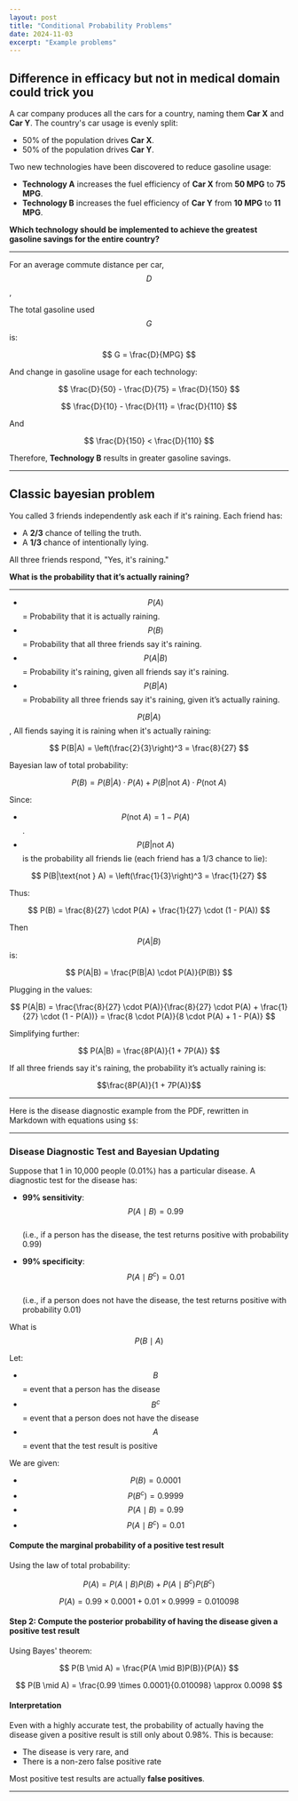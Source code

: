 ```yaml
---
layout: post
title: "Conditional Probability Problems"
date: 2024-11-03
excerpt: "Example problems"
---
```



## Difference in efficacy but not in medical domain could trick you

A car company produces all the cars for a country, naming them **Car X** and **Car Y**. The country's car usage is evenly split:

- 50% of the population drives **Car X**.
- 50% of the population drives **Car Y**.

Two new technologies have been discovered to reduce gasoline usage:

- **Technology A** increases the fuel efficiency of **Car X** from **50 MPG** to **75 MPG**.
- **Technology B** increases the fuel efficiency of **Car Y** from **10 MPG** to **11 MPG**.

**Which technology should be implemented to achieve the greatest gasoline savings for the entire country?**

---

For an average commute distance per car, $$D$$,

The total gasoline used $$G$$ is:

$$ G = \frac{D}{MPG} $$

And change in gasoline usage for each technology:

$$ \frac{D}{50} - \frac{D}{75} = \frac{D}{150} $$

$$ \frac{D}{10} - \frac{D}{11} = \frac{D}{110} $$

And

$$ \frac{D}{150} < \frac{D}{110} $$

Therefore, **Technology B** results in greater gasoline savings.

---

## Classic bayesian problem

You called 3 friends independently ask each if it's raining. Each friend has:

- A **2/3** chance of telling the truth.
- A **1/3** chance of intentionally lying.

All three friends respond, "Yes, it's raining."

**What is the probability that it’s actually raining?**

---

- $$P(A)$$ = Probability that it is actually raining.
- $$P(B)$$ = Probability that all three friends say it's raining.
- $$P(A|B)$$ = Probability it's raining, given all friends say it's raining.
- $$P(B|A)$$ = Probability all three friends say it's raining, given it’s actually raining.

$$P(B|A)$$, All fiends saying it is raining when it's actually raining:

$$
P(B|A) = \left(\frac{2}{3}\right)^3 = \frac{8}{27}
$$

Bayesian law of total probability:

$$
P(B) = P(B|A) \cdot P(A) + P(B|\text{not } A) \cdot P(\text{not } A)
$$

Since:

- $$P(\text{not } A) = 1 - P(A)$$.
- $$P(B|\text{not } A)$$ is the probability all friends lie (each friend has a 1/3 chance to lie):

$$
P(B|\text{not } A) = \left(\frac{1}{3}\right)^3 = \frac{1}{27}
$$

Thus:

$$
P(B) = \frac{8}{27} \cdot P(A) + \frac{1}{27} \cdot (1 - P(A))
$$

Then $$P(A|B)$$ is:

$$
P(A|B) = \frac{P(B|A) \cdot P(A)}{P(B)}
$$

Plugging in the values:

$$
P(A|B) = \frac{\frac{8}{27} \cdot P(A)}{\frac{8}{27} \cdot P(A) + \frac{1}{27} \cdot (1 - P(A))} = \frac{8 \cdot P(A)}{8 \cdot P(A) + 1 - P(A)}
$$

Simplifying further:

$$
P(A|B) = \frac{8P(A)}{1 + 7P(A)}
$$

If all three friends say it's raining, the probability it’s actually raining is:

$$\frac{8P(A)}{1 + 7P(A)}$$

---

Here is the disease diagnostic example from the PDF, rewritten in Markdown with equations using `$$`:

---

### Disease Diagnostic Test and Bayesian Updating

Suppose that 1 in 10,000 people (0.01%) has a particular disease. A diagnostic test for the disease has:

- **99% sensitivity**:  
  $$P(A \mid B) = 0.99$$  
  (i.e., if a person has the disease, the test returns positive with probability 0.99)

- **99% specificity**:  
  $$P(A \mid B^c) = 0.01$$  
  (i.e., if a person does not have the disease, the test returns positive with probability 0.01)

What is $$ P(B \mid A) $$

Let:
- $$B$$ = event that a person has the disease  
- $$B^c$$ = event that a person does not have the disease  
- $$A$$ = event that the test result is positive

We are given:
- $$P(B) = 0.0001$$
- $$P(B^c) = 0.9999$$
- $$P(A \mid B) = 0.99$$
- $$P(A \mid B^c) = 0.01$$

#### Compute the marginal probability of a positive test result

Using the law of total probability:

$$
P(A) = P(A \mid B)P(B) + P(A \mid B^c)P(B^c)
$$

$$
P(A) = 0.99 \times 0.0001 + 0.01 \times 0.9999 = 0.010098
$$

#### Step 2: Compute the posterior probability of having the disease given a positive test result

Using Bayes' theorem:

$$
P(B \mid A) = \frac{P(A \mid B)P(B)}{P(A)}
$$

$$
P(B \mid A) = \frac{0.99 \times 0.0001}{0.010098} \approx 0.0098
$$

#### Interpretation

Even with a highly accurate test, the probability of actually having the disease given a positive result is still only about 0.98%. This is because:

- The disease is very rare, and
- There is a non-zero false positive rate

Most positive test results are actually **false positives**.

--- 